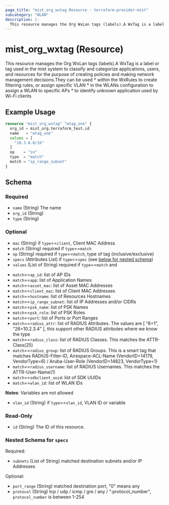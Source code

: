 ```yaml
---
page_title: "mist_org_wxtag Resource - terraform-provider-mist"
subcategory: "WLAN"
description: |-
  This resource manages the Org WxLan tags (labels).A WxTag is a label or tag used in the mist system to classify and categorize applications, users, and resources for the purpose of creating policies and making network management decisions.They can be used   * within the WxRules to create filtering rules, or assign specific VLAN  * in the WLANs configuration to assign a WLAN to specific APs  * to identify unknown application used by Wi-Fi clients
---
```


# mist_org_wxtag (Resource)

This resource manages the Org WxLan tags (labels).A WxTag is a label or tag used in the mist system to classify and categorize applications, users, and resources for the purpose of creating policies and making network management decisions.They can be used   * within the WxRules to create filtering rules, or assign specific VLAN  * in the WLANs configuration to assign a WLAN to specific APs  * to identify unknown application used by Wi-Fi clients


## Example Usage

```terraform
resource "mist_org_wxtag" "wtag_one" {
  org_id = mist_org.terraform_test.id
  name   = "wtag_one"
  values = [
    "10.3.0.0/16"
  ]
  op    = "in"
  type  = "match"
  match = "ip_range_subnet"
}
```

<!-- schema generated by tfplugindocs -->
## Schema

### Required

- `name` (String) The name
- `org_id` (String)
- `type` (String)

### Optional

- `mac` (String) if `type`==`client`, Client MAC Address
- `match` (String) required if `type`==`match`
- `op` (String) required if `type`==`match`, type of tag (inclusive/exclusive)
- `specs` (Attributes List) if `type`==`spec` (see [below for nested schema](#nestedatt--specs))
- `values` (List of String) required if `type`==`match` and
* `match`==`ap_id`: list of AP IDs
* `match`==`app`: list of Application Names
* `match`==`asset_mac`: list of Asset MAC Addresses
* `match`==`client_mac`: list of Client MAC Addresses
* `match`==`hostname`: list of Resources Hostnames
* `match`==`ip_range_subnet`: list of IP Addresses and/or CIDRs
* `match`==`psk_name`: list of PSK Names
* `match`==`psk_role`: list of PSK Roles
* `match`==`port`: list of Ports or Port Ranges
* `match`==`radius_attr`: list of RADIUS Attributes. The values are [ “6=1”, “26=10.2.3.4” ], this support other RADIUS attributes where we know the type
* `match`==`radius_class`: list of RADIUS Classes. This matches the ATTR-Class(25)
* `match`==`radius_group`: list of RADIUS Groups. This is a smart tag that matches RADIUS-Filter-ID, Airespace-ACL-Name (VendorID=14179, VendorType=6) / Aruba-User-Role (VendorID=14823, VendorType=1)
* `match`==`radius_username`: list of RADIUS Usernames. This matches the ATTR-User-Name(1)
* `match`==`sdkclient_uuid`: list of SDK UUIDs
* `match`==`wlan_id`: list of WLAN IDs

**Notes**:
Variables are not allowed
- `vlan_id` (String) if `type`==`vlan_id`, VLAN ID or variable

### Read-Only

- `id` (String) The ID of this resource.

<a id="nestedatt--specs"></a>
### Nested Schema for `specs`

Required:

- `subnets` (List of String) matched destination subnets and/or IP Addresses

Optional:

- `port_range` (String) matched destination port, "0" means any
- `protocol` (String) tcp / udp / icmp / gre / any / ":protocol_number", `protocol_number` is between 1-254


